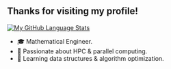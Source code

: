 ## Thanks for visiting my profile!
[![My GitHub Language Stats](https://github-readme-stats.vercel.app/api/top-langs/?username=tucob97&langs_count=5&theme=tokyonight)]()

- 🎓  Mathematical Engineer.
- 🔭  Passionate about HPC & parallel computing.
- 🌱  Learning data structures & algorithm optimization.

<!--
**tucob97/tucob97** is a ✨ _special_ ✨ repository because its `README.md` (this file) appears on your GitHub profile.

Here are some ideas to get you started:

- 🔭 I’m currently working on ...
- 🌱 I’m currently learning ...
- 👯 I’m looking to collaborate on ...
- 🤔 I’m looking for help with ...
- 💬 Ask me about ...
- 📫 How to reach me: ...
- 😄 Pronouns: ...
- ⚡ Fun fact: ...
-->
